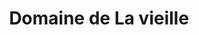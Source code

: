 ---
title: "Domaine de La vieille"
url: /saint-mathieu-de-treviers/domaine-de-la-vieille/
shop: alcool
---